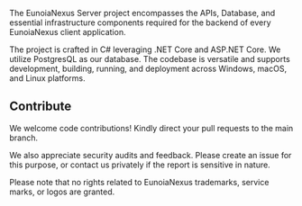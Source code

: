 The EunoiaNexus Server project encompasses the APIs, Database, and essential infrastructure components required for the backend of every EunoiaNexus client application.

The project is crafted in C# leveraging .NET Core and ASP.NET Core. We utilize PostgresQL as our database. The codebase is versatile and supports development, building, running, and deployment across Windows, macOS, and Linux platforms.

## Contribute
We welcome code contributions! Kindly direct your pull requests to the main branch.

We also appreciate security audits and feedback. Please create an issue for this purpose, or contact us privately if the report is sensitive in nature.

Please note that no rights related to EunoiaNexus trademarks, service marks, or logos are granted.
